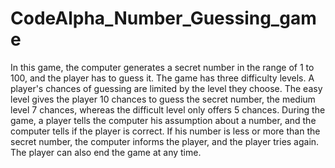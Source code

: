 # CodeAlpha_Number_Guessing_game
In this game, the computer generates a secret number in the range of 1 to 100, and the player has to guess it.
The game has three difficulty levels. A player's chances of guessing are limited by the level they choose. The easy level gives the player 10 chances to guess the secret number, the medium level 7 chances, whereas the difficult level only offers 5 chances.
During the game, a player tells the computer his assumption about a number, and the computer tells if the player is correct. If his number is less or more than the secret number, the computer informs the player, and the player tries again. 
The player can also end the game at any time.
